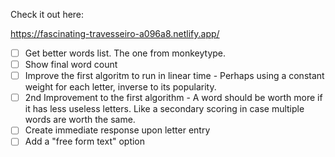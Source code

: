 Check it out here:

https://fascinating-travesseiro-a096a8.netlify.app/

- [ ] Get better words list. The one from monkeytype.
- [ ] Show final word count
- [ ] Improve the first algoritm to run in linear time - Perhaps using a constant weight for each letter, inverse to its popularity.
- [ ] 2nd Improvement to the first algorithm - A word should be worth more if it has less useless letters. Like a secondary scoring in case multiple words are worth the same. 
- [ ] Create immediate response upon letter entry
- [ ] Add a "free form text" option
